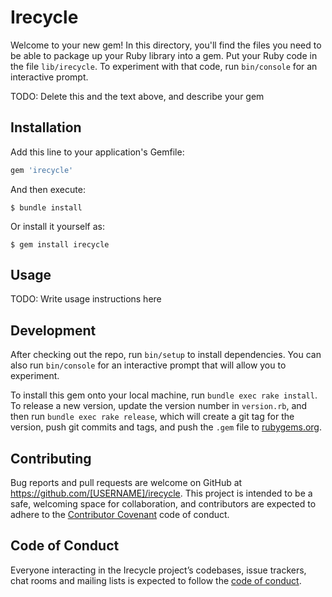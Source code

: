 # Irecycle

Welcome to your new gem! In this directory, you'll find the files you need to be able to package up your Ruby library into a gem. Put your Ruby code in the file `lib/irecycle`. To experiment with that code, run `bin/console` for an interactive prompt.

TODO: Delete this and the text above, and describe your gem

## Installation

Add this line to your application's Gemfile:

```ruby
gem 'irecycle'
```

And then execute:

    $ bundle install

Or install it yourself as:

    $ gem install irecycle

## Usage

TODO: Write usage instructions here

## Development

After checking out the repo, run `bin/setup` to install dependencies. You can also run `bin/console` for an interactive prompt that will allow you to experiment.

To install this gem onto your local machine, run `bundle exec rake install`. To release a new version, update the version number in `version.rb`, and then run `bundle exec rake release`, which will create a git tag for the version, push git commits and tags, and push the `.gem` file to [rubygems.org](https://rubygems.org).

## Contributing

Bug reports and pull requests are welcome on GitHub at https://github.com/[USERNAME]/irecycle. This project is intended to be a safe, welcoming space for collaboration, and contributors are expected to adhere to the [Contributor Covenant](http://contributor-covenant.org) code of conduct.

## Code of Conduct

Everyone interacting in the Irecycle project’s codebases, issue trackers, chat rooms and mailing lists is expected to follow the [code of conduct](https://github.com/[USERNAME]/irecycle/blob/master/CODE_OF_CONDUCT.md).
